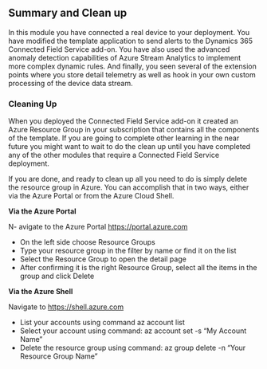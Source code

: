## Summary and Clean up

In this module you have connected a real device to your deployment.  You have modified the template application to send alerts to the Dynamics 365 Connected Field Service add-on.  You have also used the advanced anomaly detection capabilities of Azure Stream Analytics to implement more complex dynamic rules.   And finally, you seen several of the extension points where you store detail telemetry as well as hook in your own custom processing of the device data stream. 

### Cleaning Up 

When you deployed the Connected Field Service add-on it created an Azure Resource Group in your subscription that contains all the components of the template.  If you are going to complete other learning in the near future you might want to wait to do the clean up until you have completed any of the other modules that require a Connected Field Service deployment. 

If you are done, and ready to clean up all you need to do is simply delete the resource group in Azure.  You can accomplish that in two ways, either via the Azure Portal or from the Azure Cloud Shell. 

**Via the Azure Portal**

N- avigate to the Azure Portal [https://portal.azure.com ](https://portal.azure.com )
- On the left side choose Resource Groups 
- Type your resource group in the filter by name or find it on the list 
- Select the Resource Group to open the detail page 
- After confirming it is the right Resource Group, select all the items in the group and click Delete 

**Via the Azure Shell**

Navigate to [https://shell.azure.com ](https://shell.azure.com )
- List your accounts using command az account list 
- Select your account using command: az account set -s “My Account Name” 
- Delete the resource group using command: az group delete -n “Your Resource Group Name”